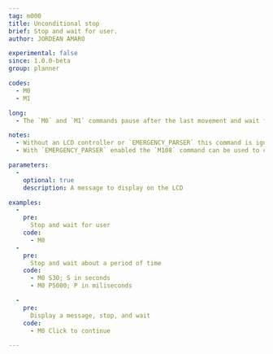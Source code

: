 ```yaml
---
tag: m000
title: Unconditional stop
brief: Stop and wait for user.
author: JORDEAN AMARO

experimental: false
since: 1.0.0-beta
group: planner

codes:
  - M0
  - M1

long:
  - The `M0` and `M1` commands pause after the last movement and wait for the user to continue.

notes:
  - Without an LCD controller or `EMERGENCY_PARSER` this command is ignored.
  - With `EMERGENCY_PARSER` enabled the `M108` command can be used to continue.

parameters:
  -
    optional: true
    description: A message to display on the LCD

examples:
  -
    pre:
      Stop and wait for user
    code:
      - M0
  -
    pre:
      Stop and wait about a period of time
    code:
      - M0 S30; S in seconds
      - M0 P5000; P in miliseconds

  -
    pre:
      Display a message, stop, and wait
    code:
      - M0 Click to continue

---
```

